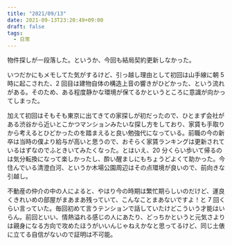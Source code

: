 ```yaml
---
title: "2021/09/13"
date: 2021-09-13T23:20:49+09:00
draft: false
tags:
  - 日常
---
```


物件探しが一段落した。というか、今回も結局契約更新しなかった。

いつだかにもメモしてた気がするけど、引っ越し理由として初回は山手線に朝 5 時に起こされた、2 回目は建物自体の構造上音の響きがひどかった、という流れがある。そのため、ある程度静かな環境が保てるかというところに意識が向かってしまった。

加えて初回はそもそも東京に出てきての家探しが初だったので、ひとまず会社がある渋谷から近いとこかつマンションみたいな探し方をしており、家賃も手取りから考えるとひどかったのを踏まえると良い勉強代になっている。前職の今の新卒は当時の僕より給与が高いと思うので、おそらく家賃ランキングは更新されているはずなのでふときいてみたくなった。とはいえ、20 分くらい歩いて帰るのは気分転換になって楽しかったし、酔い醒ましにもちょうどよくて助かった。今住んでいる清澄白河、というか木場公園周辺はその点環境が良いので、前向きな引越し。

不動産の仲介の中の人によると、やはり今の時期は繁忙期らしいのだけど、運良くきれいめの部屋がまあまあ残っていて、こんなことまあないですよ！と 7 回くらい言っていた。毎回初めて言うテンションで話していたけどこういう才能はいらん。前回といい、情熱溢れる感じの人にあたり、どっちかというと元気さよりは親身になる方向で攻めたほうがいいんじゃねえかなと思ってるけど、同じ土俵に立てる自信がないので証明は不可能。
